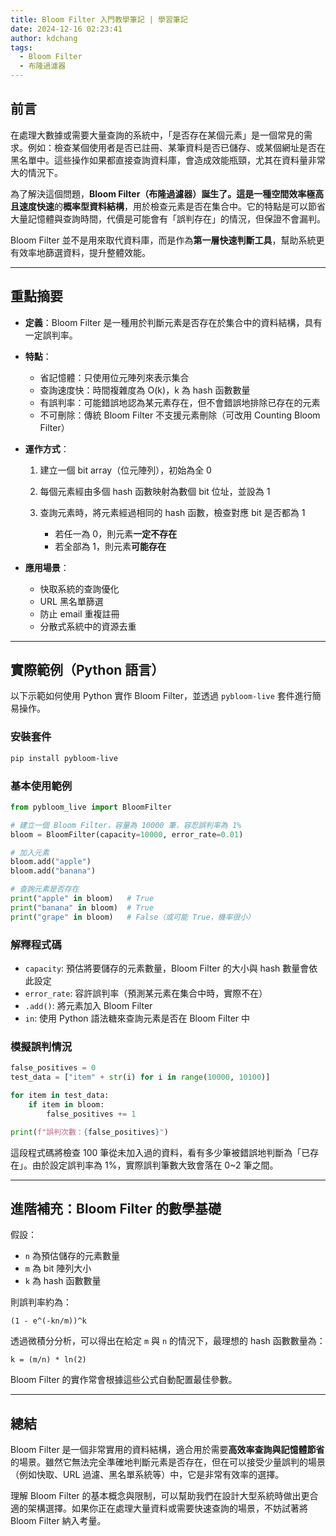 ```yaml
---
title: Bloom Filter 入門教學筆記 | 學習筆記
date: 2024-12-16 02:23:41
author: kdchang
tags:
  - Bloom Filter
  - 布隆過濾器
---
```


## 前言

在處理大數據或需要大量查詢的系統中，「是否存在某個元素」是一個常見的需求。例如：檢查某個使用者是否已註冊、某筆資料是否已儲存、或某個網址是否在黑名單中。這些操作如果都直接查詢資料庫，會造成效能瓶頸，尤其在資料量非常大的情況下。

為了解決這個問題，**Bloom Filter（布隆過濾器）**誕生了。這是一種**空間效率極高且速度快速**的**概率型資料結構**，用於檢查元素是否在集合中。它的特點是可以節省大量記憶體與查詢時間，代價是可能會有「誤判存在」的情況，但保證不會漏判。

Bloom Filter 並不是用來取代資料庫，而是作為**第一層快速判斷工具**，幫助系統更有效率地篩選資料，提升整體效能。

---

## 重點摘要

- **定義**：Bloom Filter 是一種用於判斷元素是否存在於集合中的資料結構，具有一定誤判率。
- **特點**：

  - 省記憶體：只使用位元陣列來表示集合
  - 查詢速度快：時間複雜度為 O(k)，k 為 hash 函數數量
  - 有誤判率：可能錯誤地認為某元素存在，但不會錯誤地排除已存在的元素
  - 不可刪除：傳統 Bloom Filter 不支援元素刪除（可改用 Counting Bloom Filter）

- **運作方式**：

  1. 建立一個 bit array（位元陣列），初始為全 0
  2. 每個元素經由多個 hash 函數映射為數個 bit 位址，並設為 1
  3. 查詢元素時，將元素經過相同的 hash 函數，檢查對應 bit 是否都為 1

     - 若任一為 0，則元素**一定不存在**
     - 若全部為 1，則元素**可能存在**

- **應用場景**：

  - 快取系統的查詢優化
  - URL 黑名單篩選
  - 防止 email 重複註冊
  - 分散式系統中的資源去重

---

## 實際範例（Python 語言）

以下示範如何使用 Python 實作 Bloom Filter，並透過 `pybloom-live` 套件進行簡易操作。

### 安裝套件

```bash
pip install pybloom-live
```

### 基本使用範例

```python
from pybloom_live import BloomFilter

# 建立一個 Bloom Filter，容量為 10000 筆，容忍誤判率為 1%
bloom = BloomFilter(capacity=10000, error_rate=0.01)

# 加入元素
bloom.add("apple")
bloom.add("banana")

# 查詢元素是否存在
print("apple" in bloom)   # True
print("banana" in bloom)  # True
print("grape" in bloom)   # False（或可能 True，機率很小）
```

### 解釋程式碼

- `capacity`: 預估將要儲存的元素數量，Bloom Filter 的大小與 hash 數量會依此設定
- `error_rate`: 容許誤判率（預測某元素在集合中時，實際不在）
- `.add()`: 將元素加入 Bloom Filter
- `in`: 使用 Python 語法糖來查詢元素是否在 Bloom Filter 中

### 模擬誤判情況

```python
false_positives = 0
test_data = ["item" + str(i) for i in range(10000, 10100)]

for item in test_data:
    if item in bloom:
        false_positives += 1

print(f"誤判次數：{false_positives}")
```

這段程式碼將檢查 100 筆從未加入過的資料，看有多少筆被錯誤地判斷為「已存在」。由於設定誤判率為 1%，實際誤判筆數大致會落在 0\~2 筆之間。

---

## 進階補充：Bloom Filter 的數學基礎

假設：

- `n` 為預估儲存的元素數量
- `m` 為 bit 陣列大小
- `k` 為 hash 函數數量

則誤判率約為：

```
(1 - e^(-kn/m))^k
```

透過微積分分析，可以得出在給定 `m` 與 `n` 的情況下，最理想的 hash 函數數量為：

```
k = (m/n) * ln(2)
```

Bloom Filter 的實作常會根據這些公式自動配置最佳參數。

---

## 總結

Bloom Filter 是一個非常實用的資料結構，適合用於需要**高效率查詢與記憶體節省**的場景。雖然它無法完全準確地判斷元素是否存在，但在可以接受少量誤判的場景（例如快取、URL 過濾、黑名單系統等）中，它是非常有效率的選擇。

理解 Bloom Filter 的基本概念與限制，可以幫助我們在設計大型系統時做出更合適的架構選擇。如果你正在處理大量資料或需要快速查詢的場景，不妨試著將 Bloom Filter 納入考量。

